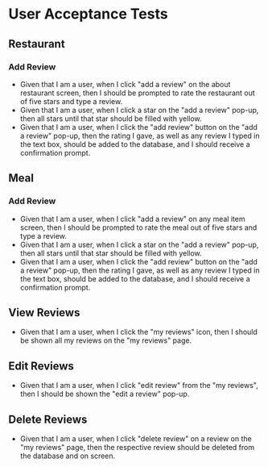 # User Acceptance Tests

## Restaurant

### Add Review

-   Given that I am a user, when I click "add a review" on the about restaurant screen, then I should be prompted to rate the restaurant out of five stars and type a review.
-   Given that I am a user, when I click a star on the "add a review" pop-up, then all stars until that star should be filled with yellow.
-   Given that I am a user, when I click the "add review" button on the "add a review" pop-up, then the rating I gave, as well as any review I typed in the text box, should be added to the database, and I should receive a confirmation prompt.

## Meal

### Add Review

-   Given that I am a user, when I click "add a review" on any meal item screen, then I should be prompted to rate the meal out of five stars and type a review.
-   Given that I am a user, when I click a star on the "add a review" pop-up, then all stars until that star should be filled with yellow.
-   Given that I am a user, when I click the "add review" button on the "add a review" pop-up, then the rating I gave, as well as any review I typed in the text box, should be added to the database, and I should receive a confirmation prompt.

## View Reviews

-   Given that I am a user, when I click the "my reviews" icon, then I should be shown all my reviews on the "my reviews" page.

## Edit Reviews

-   Given that I am a user, when I click "edit review" from the "my reviews", then I should be shown the "edit a review" pop-up.

## Delete Reviews

-   Given that I am a user, when I click "delete review" on a review on the "my reviews" page, then the respective review should be deleted from the database and on screen.
